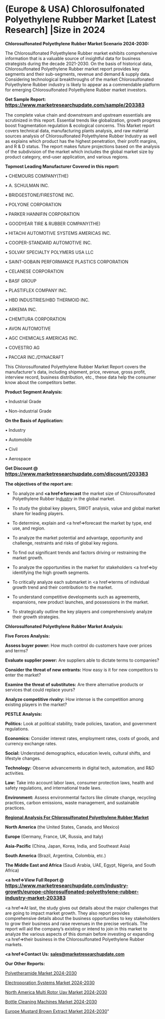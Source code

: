 # (Europe & USA) Chlorosulfonated Polyethylene Rubber Market [Latest Research] |Size in 2024

<strong>Chlorosulfonated Polyethylene Rubber Market Scenario 2024-2030:</strong>

The Chlorosulfonated Polyethylene Rubber market exhibits comprehensive information that is a valuable source of insightful data for business strategists during the decade 2021-2030. On the basis of historical data, Chlorosulfonated Polyethylene Rubber market report provides key segments and their sub-segments, revenue and demand &amp; supply data. Considering technological breakthroughs of the market Chlorosulfonated Polyethylene Rubber industry is likely to appear as a commendable platform for emerging Chlorosulfonated Polyethylene Rubber market investors.

<strong>Get Sample Report: <a href=https://www.marketresearchupdate.com/sample/203383><font size=3 color=#0000ff>https://www.marketresearchupdate.com/sample/203383</font></a></strong>

The complete value chain and downstream and upstream essentials are scrutinized in this report. Essential trends like globalization, growth progress boost fragmentation regulation &amp; ecological concerns. This Market report covers technical data, manufacturing plants analysis, and raw material sources analysis of Chlorosulfonated Polyethylene Rubber Industry as well as explains which product has the highest penetration, their profit margins, and R & D status. The report makes future projections based on the analysis of the subdivision of the market which includes the global market size by product category, end-user application, and various regions.

<strong>Topmost Leading Manufacturer Covered in this report:</strong>

• CHEMOURS COMPANY(THE)

• A. SCHULMAN INC.

• BRIDGESTONE/FIRESTONE INC.

• POLYONE CORPORATION

• PARKER HANNIFIN CORPORATION

• GOODYEAR TIRE & RUBBER COMPANY(THE)

• HITACHI AUTOMOTIVE SYSTEMS AMERICAS INC.

• COOPER-STANDARD AUTOMOTIVE INC.

• SOLVAY SPECIALTY POLYMERS USA LLC

• SAINT-GOBAIN PERFORMANCE PLASTICS CORPORATION

• CELANESE CORPORATION

• BASF GROUP

• PLASTIFLEX COMPANY INC.

• HBD INDUSTRIES/HBD THERMOID INC.

• ARKEMA INC.

• CHEMTURA CORPORATION

• AVON AUTOMOTIVE

• AGC CHEMICALS AMERICAS INC.

• COVESTRO AG

• PACCAR INC./DYNACRAFT

This Chlorosulfonated Polyethylene Rubber Market Report covers the manufacturer's data, including shipment, price, revenue, gross profit, interview record, business distribution, etc., these data help the consumer know about the competitors better.

<strong>Product Segment Analysis: </strong>

• Industrial Grade

• Non-industrial Grade

<strong>On the Basis of Application:</strong>

• Industry

• Automobile

• Civil

• Aerospace

<strong>Get Discount @ <a href=https://www.marketresearchupdate.com/discount/203383><font size=3 color=#0000ff>https://www.marketresearchupdate.com/discount/203383</font></a></strong>

<strong><b>The objectives of the report are:</b></strong>

- To analyze and <strong><a href=><strong>forecast</strong></a></strong> the market size of Chlorosulfonated Polyethylene Rubber In<a href=ASDF991299>dustr</a>y in the global market.

- To study the global key players, SWOT analysis, value and global market share for leading players.

- To determine, explain and <a href=>forecast</a> the market by type, end use, and region.

- To analyze the market potential and advantage, opportunity and challenge, restraints and risks of global key regions.

- To find out significant trends and factors driving or restraining the market growth.

- To analyze the opportunities in the market for stakeholders <a href=>by</a> identifying the high growth segments.

- To critically analyze each submarket in <a href=>terms</a> of individual growth trend and their contribution to the market.

- To understand competitive developments such as agreements, expansions, new product launches, and possessions in the market.

- To strategically outline the key players and comprehensively analyze their growth strategies.

<strong>Chlorosulfonated Polyethylene Rubber Market Analysis:</strong>

<strong>Five Forces Analysis:</strong>

<strong>Assess buyer power:</strong> How much control do customers have over prices and terms?

<strong>Evaluate supplier power:</strong> Are suppliers able to dictate terms to companies?

<strong>Consider the threat of new entrants:</strong> How easy is it for new competitors to enter the market?

<strong>Examine the threat of substitutes:</strong> Are there alternative products or services that could replace yours?

<strong>Analyze competitive rivalry:</strong> How intense is the competition among existing players in the market?

<strong>PESTLE Analysis:</strong>

<strong>Politics:</strong> Look at political stability, trade policies, taxation, and government regulations.

<strong>Economics:</strong> Consider interest rates, employment rates, costs of goods, and currency exchange rates.

<strong>Social:</strong> Understand demographics, education levels, cultural shifts, and lifestyle changes.

<strong>Technology:</strong> Observe advancements in digital tech, automation, and R&D activities.

<strong>Law:</strong> Take into account labor laws, consumer protection laws, health and safety regulations, and international trade laws.

<strong>Environment:</strong> Assess environmental factors like climate change, recycling practices, carbon emissions, waste management, and sustainable practices.

<strong><u><b>Regional Analysis For Chlorosulfonated Polyethylene Rubber Market</b></u></strong>

<strong><b>North America</b></strong> (the United States, Canada, and Mexico)

<strong><b>Europe </b></strong>(Germany, France, UK, Russia, and Italy)

<strong><b>Asia-Pacific</b></strong> (China, Japan, Korea, India, and Southeast Asia)

<strong><b>South America</b></strong> (Brazil, Argentina, Colombia, etc.)

<strong><b>The Middle East and Africa</b></strong> (Saudi Arabia, UAE, Egypt, Nigeria, and South Africa)

<strong><a href=>View Full Report</a> @ <a href=https://www.marketresearchupdate.com/industry-growth/europe-chlorosulfonated-polyethylene-rubber-industry-market-203383><font size=3 color=#0000ff>https://www.marketresearchupdate.com/industry-growth/europe-chlorosulfonated-polyethylene-rubber-industry-market-203383</font></a></strong>

<a href=>At last,</a> the study gives out details about the major challenges that are going to impact market growth. They also report provides comprehensive details about the business opportunities to key stakeholders to grow their business and raise revenues in the precise verticals. The report will aid the company’s existing or intend to join in this market to analyze the various aspects of this domain before investing or expanding <a href=>their</a> business in the Chlorosulfonated Polyethylene Rubber markets.

<strong><a href=>Contact Us:</a></strong>
<strong>sales@marketresearchupdate.com</strong>

<strong>Our Other Reports:</strong>

<a href=https://www.linkedin.com/pulse/polyetheramide-market-size-set-grow-remarkable>Polyetheramide Market 2024-2030</a>

<a href=https://www.linkedin.com/pulse/electroporation-systems-market-analysis-segment>Electroporation Systems Market 2024-2030</a>

<a href=https://www.linkedin.com/pulse/north-america-multi-rotor-uav-market-2023-top>North America Multi Rotor Uav Market 2024-2030</a>

<a href=https://www.linkedin.com/pulse/bottle-cleaning-machines-market-2023-top-business-tq7zf/>Bottle Cleaning Machines Market 2024-2030</a>

<a href=https://www.linkedin.com/pulse/europe-mustard-brown-extract-market-research-report-hrtrf/>Europe Mustard Brown Extract Market 2024-2030</a>"

